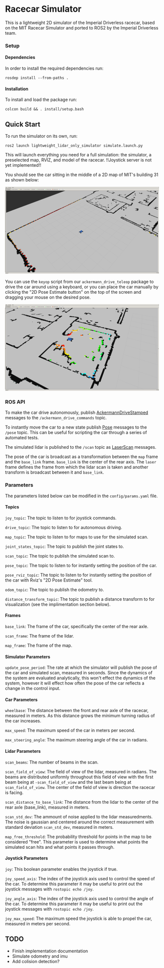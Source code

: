 # Racecar Simulator

This is a lightweight 2D simulator of the Imperial Driverless racecar, based on 
the MIT Racecar Simulator and ported to ROS2 by the Imperial Driverless team.

### Setup

#### Dependencies

In order to install the required dependencies run:

```
rosdep install --from-paths .
```

#### Installation

To install and load the package run:

```
colcon build && . install/setup.bash
```

## Quick Start

To run the simulator on its own, run:

```
ros2 launch lightweight_lidar_only_simulator simulate.launch.py
```

This will launch everything you need for a full simulation: the simulator, a preselected map, RVIZ, and model of the racecar. !!Joystick server is not yet implemented!!

You should see the car sitting in the middle of a 2D map of MIT's building 31 as shown below:

![The racecar in the starting position](media/lightweight_lidar_only_simulator_rviz_1.png)

You can use the `keyop` script from our `ackermann_drive_teleop` package to drive the car around using a keyboard, or you can place the car manually by clicking the "2D Pose Estimate button" on the top of the screen and dragging your mouse on the desired pose.

![The racecar in a cubicle](media/lightweight_lidar_only_simulator_rviz_2.png)

### ROS API

To make the car drive autonomously, publish [AckermannDriveStamped](http://docs.ros.org/melodic/api/ackermann_msgs/html/msg/AckermannDriveStamped.html) messages to the `/ackermann_drive_commands` topic.

To instantly move the car to a new state publish [Pose](http://docs.ros.org/lunar/api/geometry_msgs/html/msg/Pose.html) messages to the `/pose` topic. This can be useful for scripting the car through a series of automated tests.

The simulated lidar is published to the `/scan` topic as [LaserScan](http://docs.ros.org/melodic/api/sensor_msgs/html/msg/LaserScan.html) messages.

The pose of the car is broadcast as a transformation between the `map` frame and the `base_link` frame. `base_link` is the center of the rear axis. The `laser` frame defines the frame from which the lidar scan is taken and another transform is broadcast between it and `base_link`.

### Parameters

The parameters listed below can be modified in the `config/params.yaml` file.

#### Topics

`joy_topic`: The topic to listen to for joystick commands.

`drive_topic`: The topic to listen to for autonomous driving.

`map_topic`: The topic to listen to for maps to use for the simulated scan.

`joint_states_topic`: The topic to publish the joint states to.

`scan_topic`: The topic to publish the simulated scan to.

`pose_topic`: The topic to listen to for instantly setting the position of the car.

`pose_rviz_topic`: The topic to listen to for instantly setting the position of the car with Rviz's "2D Pose Estimate" tool.

`odom_topic`: The topic to publish the odometry to.

`distance_transform_topic`: The topic to publish a distance transform to for visualization (see the implimentation section below).

#### Frames

`base_link`: The frame of the car, specifically the center of the rear axle.

`scan_frame`: The frame of the lidar.

`map_frame`: The frame of the map.

#### Simulator Parameters

`update_pose_period`: The rate at which the simulator will publish the pose of the car and simulated scan, measured in seconds. Since the dynamics of the system are evaluated analytically, this won't effect the dynamics of the system, however it will effect how often the pose of the car reflects a change in the control input.

#### Car Parameters

`wheelbase`: The distance between the front and rear axle of the racecar, measured in meters. As this distance grows the minimum turning radius of the car increases.

`max_speed`: The maximum speed of the car in meters per second.

`max_steering_angle`: The maximum steering angle of the car in radians.

#### Lidar Parameters

`scan_beams`: The number of beams in the scan.

`scan_field_of_view`: The field of view of the lidar, measured in radians. The beams are distributed uniformly throughout this field of view with the first beam being at `-scan_field_of_view` and the last beam being at `scan_field_of_view`. The center of the field of view is direction the racecar is facing.

`scan_distance_to_base_link`: The distance from the lidar to the center of the rear axle (base_link), measured in meters.

`scan_std_dev`: The ammount of noise applied to the lidar measuredments. The noise is gaussian and centered around the correct measurement with standard deviation `scan_std_dev`, measured in meters.

`map_free_threshold`: The probability threshold for points in the map to be considered "free". This parameter is used to determine what points the simulated scan hits and what points it passes through.

#### Joystick Parameters

`joy`: This boolean parameter enables the joystick if true.

`joy_speed_axis`: The index of the joystick axis used to control the speed of the car. To determine this parameter it may be useful to print out the joystick messages with `rostopic echo /joy`.

`joy_angle_axis`: The index of the joystick axis used to control the angle of the car.  To determine this parameter it may be useful to print out the joystick messages with `rostopic echo /joy`.

`joy_max_speed`: The maximum speed the joystick is able to propel the car, measured in meters per second.

## TODO

- Finish implementation documentation
- Simulate odometry and imu
- Add colision detection?
